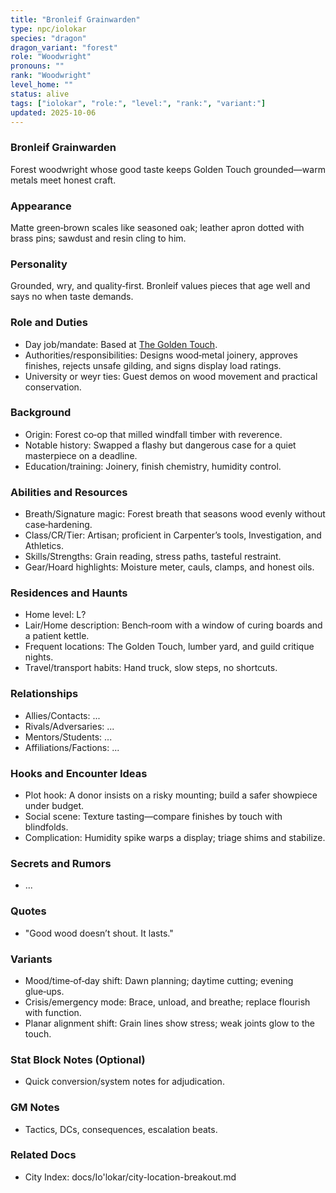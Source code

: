```yaml
---
title: "Bronleif Grainwarden"
type: npc/iolokar
species: "dragon"
dragon_variant: "forest"
role: "Woodwright"
pronouns: ""
rank: "Woodwright"
level_home: ""
status: alive
tags: ["iolokar", "role:", "level:", "rank:", "variant:"]
updated: 2025-10-06
---
```

### Bronleif Grainwarden

Forest woodwright whose good taste keeps Golden Touch grounded—warm metals meet honest craft.

### Appearance

Matte green‑brown scales like seasoned oak; leather apron dotted with brass pins; sawdust and resin cling to him.

### Personality

Grounded, wry, and quality‑first. Bronleif values pieces that age well and says no when taste demands.

### Role and Duties

- Day job/mandate: Based at [The Golden Touch](docs/Io'lokar/Locations/the-golden-touch.md).
 - Authorities/responsibilities: Designs wood‑metal joinery, approves finishes, rejects unsafe gilding, and signs display load ratings.
 - University or weyr ties: Guest demos on wood movement and practical conservation.

### Background

 - Origin: Forest co‑op that milled windfall timber with reverence.
 - Notable history: Swapped a flashy but dangerous case for a quiet masterpiece on a deadline.
 - Education/training: Joinery, finish chemistry, humidity control.

### Abilities and Resources

 - Breath/Signature magic: Forest breath that seasons wood evenly without case‑hardening.
 - Class/CR/Tier: Artisan; proficient in Carpenter’s tools, Investigation, and Athletics.
 - Skills/Strengths: Grain reading, stress paths, tasteful restraint.
 - Gear/Hoard highlights: Moisture meter, cauls, clamps, and honest oils.

### Residences and Haunts

- Home level: L?
 - Lair/Home description: Bench‑room with a window of curing boards and a patient kettle.
 - Frequent locations: The Golden Touch, lumber yard, and guild critique nights.
 - Travel/transport habits: Hand truck, slow steps, no shortcuts.

### Relationships

- Allies/Contacts: ...
- Rivals/Adversaries: ...
- Mentors/Students: ...
- Affiliations/Factions: ...

### Hooks and Encounter Ideas

- Plot hook: A donor insists on a risky mounting; build a safer showpiece under budget.
- Social scene: Texture tasting—compare finishes by touch with blindfolds.
- Complication: Humidity spike warps a display; triage shims and stabilize.

### Secrets and Rumors

- ...

### Quotes

- "Good wood doesn’t shout. It lasts."

### Variants

- Mood/time‑of‑day shift: Dawn planning; daytime cutting; evening glue‑ups.
- Crisis/emergency mode: Brace, unload, and breathe; replace flourish with function.
- Planar alignment shift: Grain lines show stress; weak joints glow to the touch.

### Stat Block Notes (Optional)

- Quick conversion/system notes for adjudication.

### GM Notes

- Tactics, DCs, consequences, escalation beats.

### Related Docs

- City Index: docs/Io'lokar/city-location-breakout.md
